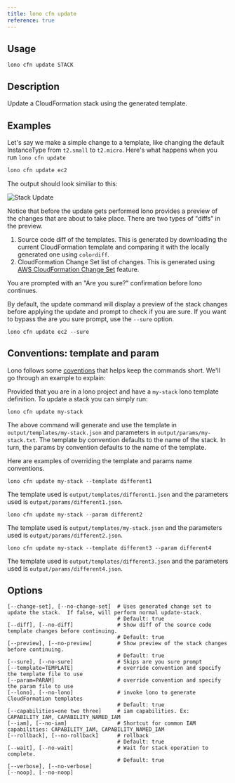 ```yaml
---
title: lono cfn update
reference: true
---
```


## Usage

    lono cfn update STACK

## Description

Update a CloudFormation stack using the generated template.

## Examples

Let's say we make a simple change to a template, like changing the default InstanceType from `t2.small` to `t2.micro`.  Here's what happens when you run `lono cfn update`

```sh
lono cfn update ec2
```

The output should look similiar to this:

<img src="/img/tutorials/ec2/cfn-update-instance-type.png" alt="Stack Update" class="doc-photo">

Notice that before the update gets performed lono provides a preview of the changes that are about to take place. There are two types of "diffs" in the preview.

1. Source code diff of the templates. This is generated by downloading the current CloudFormation template and comparing it with the locally generated one using `colordiff`.
2. CloudFormation Change Set list of changes. This is generated using [AWS CloudFormation Change Set](https://medium.com/boltops/a-simple-introduction-to-cloudformation-part-4-change-sets-dry-run-mode-c14e41dfeab7) feature.

You are prompted with an "Are you sure?" confirmation before lono continues.

By default, the update command will display a preview of the stack changes before applying the update and prompt to check if you are sure.  If you want to bypass the are you sure prompt, use the `--sure` option.

```
lono cfn update ec2 --sure
```

## Conventions: template and param

Lono follows some [coventions](http://lono.cloud/docs/conventions/) that helps keep the commands short.  We'll go through an example to explain:

Provided that you are in a lono project and have a `my-stack` lono template definition.  To update a stack you can simply run:

    lono cfn update my-stack

The above command will generate and use the template in `output/templates/my-stack.json` and parameters in `output/params/my-stack.txt`.  The template by convention defaults to the name of the stack.  In turn, the params by convention defaults to the name of the template.

Here are examples of overriding the template and params name conventions.

    lono cfn update my-stack --template different1

The template used is `output/templates/different1.json` and the parameters used is `output/params/different1.json`.

    lono cfn update my-stack --param different2

The template used is `output/templates/my-stack.json` and the parameters used is `output/params/different2.json`.

    lono cfn update my-stack --template different3 --param different4

The template used is `output/templates/different3.json` and the parameters used is `output/params/different4.json`.


## Options

```
[--change-set], [--no-change-set]  # Uses generated change set to update the stack.  If false, will perform normal update-stack.
                                   # Default: true
[--diff], [--no-diff]              # Show diff of the source code template changes before continuing.
                                   # Default: true
[--preview], [--no-preview]        # Show preview of the stack changes before continuing.
                                   # Default: true
[--sure], [--no-sure]              # Skips are you sure prompt
[--template=TEMPLATE]              # override convention and specify the template file to use
[--param=PARAM]                    # override convention and specify the param file to use
[--lono], [--no-lono]              # invoke lono to generate CloudFormation templates
                                   # Default: true
[--capabilities=one two three]     # iam capabilities. Ex: CAPABILITY_IAM, CAPABILITY_NAMED_IAM
[--iam], [--no-iam]                # Shortcut for common IAM capabilities: CAPABILITY_IAM, CAPABILITY_NAMED_IAM
[--rollback], [--no-rollback]      # rollback
                                   # Default: true
[--wait], [--no-wait]              # Wait for stack operation to complete.
                                   # Default: true
[--verbose], [--no-verbose]        
[--noop], [--no-noop]              
```

